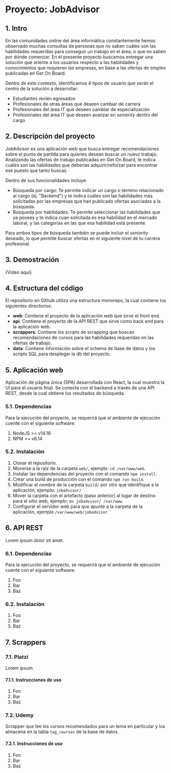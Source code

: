 # Proyecto: JobAdvisor

## 1. Intro

En las comunidades online del área informática constantemente hemos observado muchas consultas de personas que no saben cuáles son las habilidades requeridas para conseguir un trabajo en el área, o que no saben por dónde comenzar. En el presente proyecto buscamos entregar una solución que oriente a los usuarios respecto a las habilidades y conocimientos que requieren las empresas, en base a las ofertas de empleo publicadas en Get On Board.

Dentro de este contexto, identificamos 4 tipos de usuario que serán el centro de la solución a desarrollar:
- Estudiantes recién egresados
- Profesionales de otras áreas que deseen cambiar de carrera
- Profesionales del área IT que deseen cambiar de especialización
- Profesionales del área IT que deseen avanzar en _seniority_ dentro del cargo

## 2. Descripción del proyecto

JobAdvisor es una aplicación web que busca entregar recomendaciones sobre el punto de partida para quienes desean buscar un nuevo trabajo. Analizando las ofertas de trabajo publicadas en Get On Board, te indica cuáles son las habilidades que deberías adquirir/reforzar para encontrar ese puesto que tanto buscas.

Dentro de sus funcionalidades incluye:

- Búsqueda por cargo: Te permite indicar un cargo o término relacionado al cargo (ej. "Backend") y te indica cuáles son las habilidades más solicitadas por las empresas que han publicado ofertas asociadas a la búsqueda.
- Búsqueda por habilidades: Te permite seleccionar las habilidades que ya posees y te indica cuan solicitada es esa habilidad en el mercado laboral, y las categorías en las que esa habilidad está presente.

Para ambos tipos de búsqueda también se puede incluir el _seniority_ deseado, lo que permite buscar ofertas en el siguiente nivel de tu carrera profesional.

## 3. Demostración

{Video aquí}

## 4. Estructura del código

El repositorio en Github utiliza una estructura monorepo, la cual contiene los siguientes directorios:

- **web**: Contiene el proyecto de la aplicación web que sirve el front end.
- **api**: Contiene el proyecto de la API REST que sirve como back end para la aplicación web.
- **scrappers**: Contiene los scripts de scrapping que buscan recomendaciones de cursos para las habilidades requeridas en las ofertas de trabajo.
- **data**: Contiene información sobre el schema de base de datos y los scripts SQL para desplegar la db del proyecto.

## 5. Aplicación web

Aplicación de página única (SPA) desarrollada con React, la cual muestra la UI para el usuario final. Se conecta con el backend a través de una API REST, desde la cual obtiene los resultados de búsqueda.

### 5.1. Dependencias

Para la ejecución del proyecto, se requerirá que el ambiente de ejecución cuente con el siguiente software:

1. NodeJS >= v14.16
2. NPM >= v6.14

### 5.2. Instalación

1. Clonar el repositorio.
2. Moverse a la raíz de la carpeta `web/`, ejemplo: `cd /var/www/web`.
3. Instalar las dependencias del proyecto con el comando `npm install`.
4. Crear una build de producción con el comando `npm run build`.
5. Modificar el nombre de la carpeta `build/` por otro que identifique a la aplicación, ejemplo: `jobadvisor/`
6. Mover la carpeta con el artefacto (paso anterior) al lugar de destino para el sitio web, ejemplo: `mv jobadvisor/ /var/www`.
7. Configurar el servidor web para que apunte a la carpeta de la aplicación, ejemplo `/var/www/web/jobadvisor`.

## 6. API REST

Lorem ipsum dolor sit amet.

### 6.1. Dependencias

Para la ejecución del proyecto, se requerirá que el ambiente de ejecución cuente con el siguiente software:

1. Foo
2. Bar
3. Baz

### 6.2. Instalación

1. Foo
2. Bar
3. Baz

## 7. Scrappers

### 7.1. Platzi

Lorem ipsum

#### 7.1.1. Instrucciones de uso

1. Foo
2. Bar
3. Baz

### 7.2. Udemy

Scrapper que lee los cursos recomendados para un tema en particular y los almacena en la tabla `tag_courses` de la base de datos.

#### 7.2.1. Instrucciones de uso

1. Foo
2. Bar
3. Baz